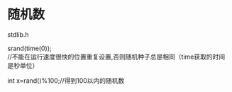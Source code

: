 # 随机数

stdlib.h


srand(time(0));   
//不能在运行速度很快的位置重复设置,否则随机种子总是相同（time获取的时间是秒单位）  


int x=rand()%100;//得到100以内的随机数
